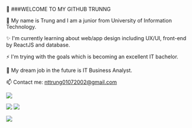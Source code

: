 

<!--### Hi there 👋
**trunng/trunng** is a ✨ _special_ ✨ repository because its `README.md` (this file) appears on your GitHub profile.

Here are some ideas to get you started:

- 🔭 I’m currently working on ...
- 🌱 I’m currently learning ...
- 👯 I’m looking to collaborate on ...
- 🤔 I’m looking for help with ...
- 💬 Ask me about ...
- 📫 How to reach me: ...
- 😄 Pronouns: ...
- ⚡ Fun fact: ...
-->

👋 ###WELCOME TO MY GITHUB TRUNNG

🔭 My name is Trung and I am a junior from University of Information Technology.

✨ I'm currently learning about web/app design including UX/UI, front-end by ReactJS and database.

⚡ I'm trying with the goals which is becoming an excellent IT bachelor.

🌱 My dream job in the future is IT Business Analyst.

📫 Contact me: nttrung01072002@gmail.com

![](https://komarev.com/ghpvc/?username=your-github-username&label=PROFILE+VIEWS)

![](http://github-profile-summary-cards.vercel.app/api/cards/stats?username=trunng&theme=github)
![](http://github-profile-summary-cards.vercel.app/api/cards/repos-per-language?username=trunng&theme=github)

![](http://github-profile-summary-cards.vercel.app/api/cards/profile-details?username=trunng&theme=github)
